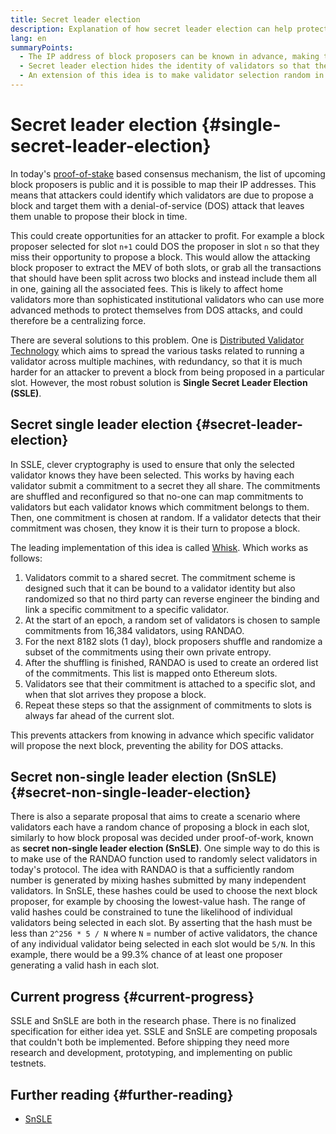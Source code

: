 ```yaml
---
title: Secret leader election
description: Explanation of how secret leader election can help protect validators from attacks
lang: en
summaryPoints:
  - The IP address of block proposers can be known in advance, making them vulnerable to attacks
  - Secret leader election hides the identity of validators so that they are not knowable in advance
  - An extension of this idea is to make validator selection random in each slot.
---
```


# Secret leader election \{#single-secret-leader-election}

In today's [proof-of-stake](/developers/docs/consensus-mechanisms/pos) based consensus mechanism, the list of upcoming block proposers is public and it is possible to map their IP addresses. This means that attackers could identify which validators are due to propose a block and target them with a denial-of-service (DOS) attack that leaves them unable to propose their block in time.

This could create opportunities for an attacker to profit. For example a block proposer selected for slot `n+1` could DOS the proposer in slot `n` so that they miss their opportunity to propose a block. This would allow the attacking block proposer to extract the MEV of both slots, or grab all the transactions that should have been split across two blocks and instead include them all in one, gaining all the associated fees. This is likely to affect home validators more than sophisticated institutional validators who can use more advanced methods to protect themselves from DOS attacks, and could therefore be a centralizing force.

There are several solutions to this problem. One is [Distributed Validator Technology](https://github.com/ethereum/distributed-validator-specs) which aims to spread the various tasks related to running a validator across multiple machines, with redundancy, so that it is much harder for an attacker to prevent a block from being proposed in a particular slot. However, the most robust solution is **Single Secret Leader Election (SSLE)**.

## Secret single leader election \{#secret-leader-election}

In SSLE, clever cryptography is used to ensure that only the selected validator knows they have been selected. This works by having each validator submit a commitment to a secret they all share. The commitments are shuffled and reconfigured so that no-one can map commitments to validators but each validator knows which commitment belongs to them. Then, one commitment is chosen at random. If a validator detects that their commitment was chosen, they know it is their turn to propose a block.

The leading implementation of this idea is called [Whisk](https://ethresear.ch/t/whisk-a-practical-shuffle-based-ssle-protocol-for-ethereum/11763). Which works as follows:

1. Validators commit to a shared secret. The commitment scheme is designed such that it can be bound to a validator identity but also randomized so that no third party can reverse engineer the binding and link a specific commitment to a specific validator.
2. At the start of an epoch, a random set of validators is chosen to sample commitments from 16,384 validators, using RANDAO.
3. For the next 8182 slots (1 day), block proposers shuffle and randomize a subset of the commitments using their own private entropy.
4. After the shuffling is finished, RANDAO is used to create an ordered list of the commitments. This list is mapped onto Ethereum slots.
5. Validators see that their commitment is attached to a specific slot, and when that slot arrives they propose a block.
6. Repeat these steps so that the assignment of commitments to slots is always far ahead of the current slot.

This prevents attackers from knowing in advance which specific validator will propose the next block, preventing the ability for DOS attacks.

## Secret non-single leader election (SnSLE) \{#secret-non-single-leader-election}

There is also a separate proposal that aims to create a scenario where validators each have a random chance of proposing a block in each slot, similarly to how block proposal was decided under proof-of-work, known as **secret non-single leader election (SnSLE)**. One simple way to do this is to make use of the RANDAO function used to randomly select validators in today's protocol. The idea with RANDAO is that a sufficiently random number is generated by mixing hashes submitted by many independent validators. In SnSLE, these hashes could be used to choose the next block proposer, for example by choosing the lowest-value hash. The range of valid hashes could be constrained to tune the likelihood of individual validators being selected in each slot. By asserting that the hash must be less than `2^256 * 5 / N` where `N` = number of active validators, the chance of any individual validator being selected in each slot would be `5/N`. In this example, there would be a 99.3% chance of at least one proposer generating a valid hash in each slot.

## Current progress \{#current-progress}

SSLE and SnSLE are both in the research phase. There is no finalized specification for either idea yet. SSLE and SnSLE are competing proposals that couldn't both be implemented. Before shipping they need more research and development, prototyping, and implementing on public testnets.

## Further reading \{#further-reading}

- [SnSLE](https://ethresear.ch/t/secret-non-single-leader-election/11789)
